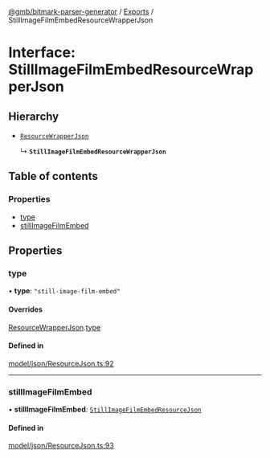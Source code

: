 [@gmb/bitmark-parser-generator](../API.md) / [Exports](../modules.md) / StillImageFilmEmbedResourceWrapperJson

# Interface: StillImageFilmEmbedResourceWrapperJson

## Hierarchy

- [`ResourceWrapperJson`](ResourceWrapperJson.md)

  ↳ **`StillImageFilmEmbedResourceWrapperJson`**

## Table of contents

### Properties

- [type](StillImageFilmEmbedResourceWrapperJson.md#type)
- [stillImageFilmEmbed](StillImageFilmEmbedResourceWrapperJson.md#stillImageFilmEmbed)

## Properties

### type

• **type**: ``"still-image-film-embed"``

#### Overrides

[ResourceWrapperJson](ResourceWrapperJson.md).[type](ResourceWrapperJson.md#type)

#### Defined in

[model/json/ResourceJson.ts:92](https://github.com/getMoreBrain/bitmark-parser-generator/blob/7c62fdc/src/model/json/ResourceJson.ts#L92)

___

### stillImageFilmEmbed

• **stillImageFilmEmbed**: [`StillImageFilmEmbedResourceJson`](StillImageFilmEmbedResourceJson.md)

#### Defined in

[model/json/ResourceJson.ts:93](https://github.com/getMoreBrain/bitmark-parser-generator/blob/7c62fdc/src/model/json/ResourceJson.ts#L93)

